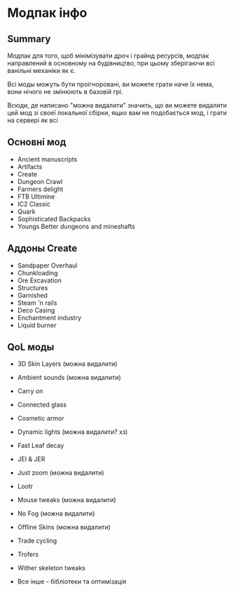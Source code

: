 # Модпак інфо

## Summary

Модпак для того, щоб мінімізувати дроч і грайнд ресурсів, модпак направлений в основному на будівництво,
при цьому зберігаючи всі ванільні механіки як є. 

Всі моды можуть бути проігноровані, ви можете грати наче їх нема, вони нічого не змінюють в базовій грі.

Всюди, де написано "можна видалити" значить, що ви можете видалити цей мод зі своеї локальної сбірки, ящко вам не подобається мод, і грати на сервері як всі

## Основні мод
  * Ancient manuscripts
  * Artifacts
  * Create
  * Dungeon Crawl
  * Farmers delight
  * FTB Ultimine
  * IC2 Classic
  * Quark
  * Sophisticated Backpacks
  * Youngs Better dungeons and mineshafts
## Аддоны Create
  * Sandpaper Overhaul
  * Chunkloading
  * Ore Excavation
  * Structures
  * Garnished
  * Steam 'n rails
  * Deco Casing
  * Enchantment industry
  * Liquid burner
## QoL моды
  * 3D Skin Layers (можна видалити)
  * Ambient sounds (можна видалити)
  * Carry on
  * Connected glass
  * Cosmetic armor
  * Dynamic lights (можна видалити? хз)
  * Fast Leaf decay
  * JEI & JER
  * Just zoom (можна видалити)
  * Lootr
  * Mouse tweaks (можна видалити)
  * No Fog (можна видалити)
  * Offline Skins (можна видалити)
  * Trade cycling
  * Trofers
  * Wither skeleton tweaks

  * Все інше - бібліотеки та оптимізація
